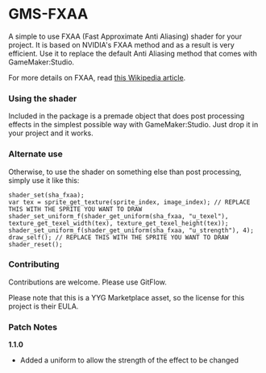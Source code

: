 # GMS-FXAA

A simple to use FXAA (Fast Approximate Anti Aliasing) shader for your project. It is based on NVIDIA's FXAA method and as a result is very efficient. Use it to replace the default Anti Aliasing method that comes with GameMaker:Studio.

For more details on FXAA, read [this Wikipedia article](http://en.wikipedia.org/wiki/Fast_approximate_anti-aliasing).

### Using the shader

Included in the package is a premade object that does post processing effects in the simplest possible way with GameMaker:Studio. Just drop it in your project and it works.

### Alternate use

Otherwise, to use the shader on something else than post processing, simply use it like this:

```
shader_set(sha_fxaa);
var tex = sprite_get_texture(sprite_index, image_index); // REPLACE THIS WITH THE SPRITE YOU WANT TO DRAW
shader_set_uniform_f(shader_get_uniform(sha_fxaa, "u_texel"), texture_get_texel_width(tex), texture_get_texel_height(tex));
shader_set_uniform_f(shader_get_uniform(sha_fxaa, "u_strength"), 4);
draw_self(); // REPLACE THIS WITH THE SPRITE YOU WANT TO DRAW
shader_reset();
```

### Contributing

Contributions are welcome. Please use GitFlow.

Please note that this is a YYG Marketplace asset, so the license for this project is their EULA.

### Patch Notes

**1.1.0**

- Added a uniform to allow the strength of the effect to be changed
